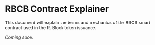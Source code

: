 # RBCB Contract Explainer

This document will explain the terms and mechanics of the RBCB smart contract used in the R. Block token issuance.

*Coming soon.*

